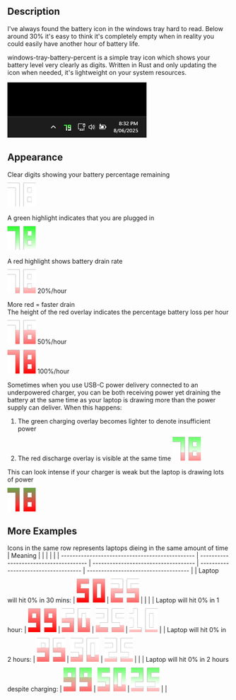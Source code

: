 ## Description

I've always found the battery icon in the windows tray hard to read. Below around 30% it's easy to think it's completely empty when in reality you could easily have another hour of battery life.

windows-tray-battery-percent is a simple tray icon which shows your battery level very clearly as digits. Written in Rust and only updating the icon when needed, it's lightweight on your system resources.

![](screenshot.png)

## Appearance

Clear digits showing your battery percentage remaining  
![](doc-images/icon_p78_dr0_c0.png)

A green highlight indicates that you are plugged in  
![](doc-images/icon_p78_dr0_c1.png)

A red highlight shows battery drain rate  
![](doc-images/icon_p78_dr20_c0.png) 20%/hour

More red = faster drain  
The height of the red overlay indicates the percentage battery loss per hour  
![](doc-images/icon_p78_dr50_c0.png) 50%/hour  
![](doc-images/icon_p78_dr100_c0.png) 100%/hour  

Sometimes when you use USB-C power delivery connected to an underpowered charger, you can be both receiving power yet draining the battery at the same time as your laptop is drawing more than the power supply can deliver. When this happens:
1. The green charging overlay becomes lighter to denote insufficient power
2. The red discharge overlay is visible at the same time
![](doc-images/icon_p78_dr30_c1.png)

This can look intense if your charger is weak but the laptop is drawing lots of power  
![](doc-images/icon_p78_dr100_c1.png)

## More Examples

Icons in the same row represents laptops dieing in the same amount of time
| Meaning                                         |                                        |                                      |                                      |                                      |
| ----------------------------------------------- | -------------------------------------- | ------------------------------------ | ------------------------------------ | ------------------------------------ |
| Laptop will hit 0% in 30 mins:                  | ![](doc-images/icon_p50_dr100_c0.png)  | ![](doc-images/icon_p25_dr50_c0.png) |                                      |                                      |
| Laptop will hit 0% in 1 hour:                   | ![](doc-images/icon_p100_dr100_c0.png) | ![](doc-images/icon_p50_dr50_c0.png) | ![](doc-images/icon_p25_dr25_c0.png) | ![](doc-images/icon_p10_dr10_c0.png) |
| Laptop will hit 0% in 2 hours:                  | ![](doc-images/icon_p100_dr50_c0.png)  | ![](doc-images/icon_p50_dr25_c0.png) | ![](doc-images/icon_p25_dr12_c0.png) |                                      |
| Laptop will hit 0% in 2 hours despite charging: | ![](doc-images/icon_p100_dr50_c1.png)  | ![](doc-images/icon_p50_dr25_c1.png) | ![](doc-images/icon_p25_dr12_c1.png) |                                      |
